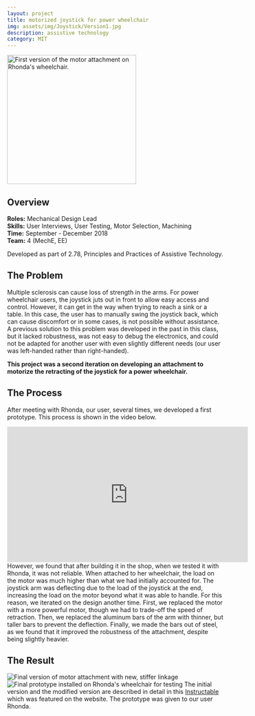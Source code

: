 ```yaml
---
layout: project
title: motorized joystick for power wheelchair
img: assets/img/Joystick/Version1.jpg
description: assistive technology
category: MIT
---
```

<img src="/images/Joystick/Version1.jpg" alt = "First version of the motor attachment on Rhonda's wheelchair." style="position:relative" width="300">

## Overview
**Roles:** Mechanical Design Lead  
**Skills:** User Interviews, User Testing, Motor Selection, Machining  
**Time:** September - December 2018  
**Team:** 4 (MechE, EE) 

Developed as part of 2.78, Principles and Practices of Assistive Technology.

## The Problem
Multiple sclerosis can cause loss of strength in the arms. For power wheelchair users, the joystick juts out in front to allow
easy access and control. However, it can get in the way when trying to reach a sink or a table. In this case, the user has to manually
swing the joystick back, which can cause discomfort or in some cases, is not possible without assistance. A previous solution to this
problem was developed in the past in this class, but it lacked robustness, was not easy to debug the electronics, and could not be 
adapted for another user with even slightly different needs (our user was left-handed rather than right-handed).

**This project was a second iteration on developing an attachment to motorize the retracting of the joystick for a power wheelchair.**

## The Process
After meeting with Rhonda, our user, several times, we developed a first prototype. This process is shown in the video below.
<iframe width="560" height="315" src="https://www.youtube.com/embed/Ut_dXh0NC9Y" frameborder="0" allow="accelerometer; autoplay; encrypted-media; gyroscope; picture-in-picture" allowfullscreen></iframe>
However, we found that after building it in the shop, when we tested it with Rhonda, it was not reliable. When attached to her 
wheelchair, the load on the motor was much higher than what we had initially accounted for. The joystick arm was 
deflecting due to the load of the joystick at the end, increasing the load on the motor beyond what it was able to handle. For this 
reason, we iterated on the design another time. First, we replaced the motor with a more powerful motor, though we had to trade-off
the speed of retraction. Then, we replaced the aluminum bars of the arm with thinner, but taller bars to prevent the deflection.
Finally, we made the bars out of steel, as we found that it improved the robustness of the attachment, despite being slightly heavier.  
 
## The Result
<img src="/images/Joystick/FinalVersion.jpg" alt = "Final version of motor attachment with new, stiffer linkage" style="position:relative" >
<img src="/images/Joystick/FinalVersionInstalled.jpg" alt = "Final prototype installed on Rhonda's wheelchair for testing" style="position:relative" >
The initial version and the modified version are described in detail in this <a href="https://www.instructables.com/id/Developing-a-Motorized-Retractable-Joystick/" target="_blank">Instructable</a>
which was featured on the website. The prototype was given to our user Rhonda. 
